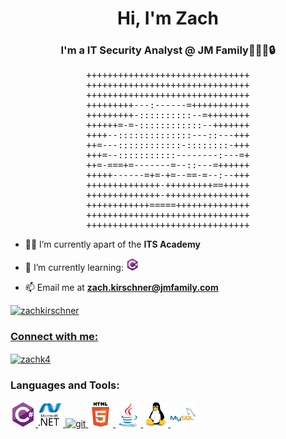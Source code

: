<h1 align="center">Hi, I'm Zach</h1>

<h3 align="center">I'm a IT Security Analyst @ JM Family👨🏻‍💻🔒</h3>

<div align="center">
<pre>
+++++++++++++++++++++++++++++++
+++++++++++++++++++++++++++++++
+++++++++++++++++++++++++++++++
+++++++++---:------=+++++++++++
+++++++++-::::::::::--=++++++++
++++++=-=-::::::::::::--+++++++
++++--::::::::::::::---::---+++
++=---::::::::::::-::::::::-+++
+++=--:::::::::::--------:---=+
++=-===+=-------=--::---=++++++
+++++------=+=-+=--==-=--:--+++
++++++++++++++-+++++++++==+++++
++++++++++++++-++++++++++++++++
++++++++++++=====++++++++++++++
+++++++++++++++++++++++++++++++
+++++++++++++++++++++++++++++++
</pre>
</div>

- 👨‍🏫 I’m currently apart of the <b>**ITS Academy**</b>

- 🌱 I’m currently learning: <img src="https://raw.githubusercontent.com/devicons/devicon/master/icons/csharp/csharp-original.svg" alt="csharp" width="20" height="20"/>

- 📫 Email me at <b>**zach.kirschner@jmfamily.com**</b>
<p align="left"> <a href="https://jmfamily.com"><img src="https://i.giphy.com/O07VRy6zhkpVf2Nvus.webp" alt="zachkirschner" width="200" height="100" /> </p>

<h3 align="left">Connect with me:</h3>
<p align="left">
<a href="https://linkedin.com/in/zachk4" target="blank"><img align="center" src="https://raw.githubusercontent.com/rahuldkjain/github-profile-readme-generator/master/src/images/icons/Social/linked-in-alt.svg" alt="zachk4" height="30" width="40" /></a>
</p>

<h3 align="left">Languages and Tools:</h3>
<p align="left"> <a href="https://www.w3schools.com/cs/" target="_blank" rel="noreferrer"> <img src="https://raw.githubusercontent.com/devicons/devicon/master/icons/csharp/csharp-original.svg" alt="csharp" width="40" height="40"/> </a> <a href="https://dotnet.microsoft.com/" target="_blank" rel="noreferrer"> <img src="https://raw.githubusercontent.com/devicons/devicon/master/icons/dot-net/dot-net-original-wordmark.svg" alt="dotnet" width="40" height="40"/> </a> <a href="https://git-scm.com/" target="_blank" rel="noreferrer"> <img src="https://www.vectorlogo.zone/logos/git-scm/git-scm-icon.svg" alt="git" width="40" height="40"/> </a> <a href="https://www.w3.org/html/" target="_blank" rel="noreferrer"> <img src="https://raw.githubusercontent.com/devicons/devicon/master/icons/html5/html5-original-wordmark.svg" alt="html5" width="40" height="40"/> </a> <a href="https://www.java.com" target="_blank" rel="noreferrer"> <img src="https://raw.githubusercontent.com/devicons/devicon/master/icons/java/java-original.svg" alt="java" width="40" height="40"/> </a> <a href="https://www.linux.org/" target="_blank" rel="noreferrer"> <img src="https://raw.githubusercontent.com/devicons/devicon/master/icons/linux/linux-original.svg" alt="linux" width="40" height="40"/> </a> <a href="https://www.mysql.com/" target="_blank" rel="noreferrer"> <img src="https://raw.githubusercontent.com/devicons/devicon/master/icons/mysql/mysql-original-wordmark.svg" alt="mysql" width="40" height="40"/> </a> </p>
